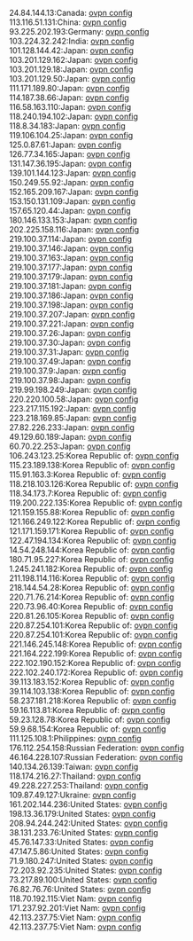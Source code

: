 24.84.144.13:Canada: [ovpn config](vpn/24_84_144_13.ovpn)  
113.116.51.131:China: [ovpn config](vpn/113_116_51_131.ovpn)  
93.225.202.193:Germany: [ovpn config](vpn/93_225_202_193.ovpn)  
103.224.32.242:India: [ovpn config](vpn/103_224_32_242.ovpn)  
101.128.144.42:Japan: [ovpn config](vpn/101_128_144_42.ovpn)  
103.201.129.162:Japan: [ovpn config](vpn/103_201_129_162.ovpn)  
103.201.129.18:Japan: [ovpn config](vpn/103_201_129_18.ovpn)  
103.201.129.50:Japan: [ovpn config](vpn/103_201_129_50.ovpn)  
111.171.189.80:Japan: [ovpn config](vpn/111_171_189_80.ovpn)  
114.187.38.66:Japan: [ovpn config](vpn/114_187_38_66.ovpn)  
116.58.163.110:Japan: [ovpn config](vpn/116_58_163_110.ovpn)  
118.240.194.102:Japan: [ovpn config](vpn/118_240_194_102.ovpn)  
118.8.34.183:Japan: [ovpn config](vpn/118_8_34_183.ovpn)  
119.106.104.25:Japan: [ovpn config](vpn/119_106_104_25.ovpn)  
125.0.87.61:Japan: [ovpn config](vpn/125_0_87_61.ovpn)  
126.77.34.165:Japan: [ovpn config](vpn/126_77_34_165.ovpn)  
131.147.36.195:Japan: [ovpn config](vpn/131_147_36_195.ovpn)  
139.101.144.123:Japan: [ovpn config](vpn/139_101_144_123.ovpn)  
150.249.55.92:Japan: [ovpn config](vpn/150_249_55_92.ovpn)  
152.165.209.167:Japan: [ovpn config](vpn/152_165_209_167.ovpn)  
153.150.131.109:Japan: [ovpn config](vpn/153_150_131_109.ovpn)  
157.65.120.44:Japan: [ovpn config](vpn/157_65_120_44.ovpn)  
180.146.133.153:Japan: [ovpn config](vpn/180_146_133_153.ovpn)  
202.225.158.116:Japan: [ovpn config](vpn/202_225_158_116.ovpn)  
219.100.37.114:Japan: [ovpn config](vpn/219_100_37_114.ovpn)  
219.100.37.146:Japan: [ovpn config](vpn/219_100_37_146.ovpn)  
219.100.37.163:Japan: [ovpn config](vpn/219_100_37_163.ovpn)  
219.100.37.177:Japan: [ovpn config](vpn/219_100_37_177.ovpn)  
219.100.37.179:Japan: [ovpn config](vpn/219_100_37_179.ovpn)  
219.100.37.181:Japan: [ovpn config](vpn/219_100_37_181.ovpn)  
219.100.37.186:Japan: [ovpn config](vpn/219_100_37_186.ovpn)  
219.100.37.198:Japan: [ovpn config](vpn/219_100_37_198.ovpn)  
219.100.37.207:Japan: [ovpn config](vpn/219_100_37_207.ovpn)  
219.100.37.221:Japan: [ovpn config](vpn/219_100_37_221.ovpn)  
219.100.37.26:Japan: [ovpn config](vpn/219_100_37_26.ovpn)  
219.100.37.30:Japan: [ovpn config](vpn/219_100_37_30.ovpn)  
219.100.37.31:Japan: [ovpn config](vpn/219_100_37_31.ovpn)  
219.100.37.49:Japan: [ovpn config](vpn/219_100_37_49.ovpn)  
219.100.37.9:Japan: [ovpn config](vpn/219_100_37_9.ovpn)  
219.100.37.98:Japan: [ovpn config](vpn/219_100_37_98.ovpn)  
219.99.198.249:Japan: [ovpn config](vpn/219_99_198_249.ovpn)  
220.220.100.58:Japan: [ovpn config](vpn/220_220_100_58.ovpn)  
223.217.115.192:Japan: [ovpn config](vpn/223_217_115_192.ovpn)  
223.218.169.85:Japan: [ovpn config](vpn/223_218_169_85.ovpn)  
27.82.226.233:Japan: [ovpn config](vpn/27_82_226_233.ovpn)  
49.129.60.189:Japan: [ovpn config](vpn/49_129_60_189.ovpn)  
60.70.22.253:Japan: [ovpn config](vpn/60_70_22_253.ovpn)  
106.243.123.25:Korea Republic of: [ovpn config](vpn/106_243_123_25.ovpn)  
115.23.189.138:Korea Republic of: [ovpn config](vpn/115_23_189_138.ovpn)  
115.91.163.3:Korea Republic of: [ovpn config](vpn/115_91_163_3.ovpn)  
118.218.103.126:Korea Republic of: [ovpn config](vpn/118_218_103_126.ovpn)  
118.34.173.7:Korea Republic of: [ovpn config](vpn/118_34_173_7.ovpn)  
119.200.222.135:Korea Republic of: [ovpn config](vpn/119_200_222_135.ovpn)  
121.159.155.88:Korea Republic of: [ovpn config](vpn/121_159_155_88.ovpn)  
121.166.249.122:Korea Republic of: [ovpn config](vpn/121_166_249_122.ovpn)  
121.171.159.171:Korea Republic of: [ovpn config](vpn/121_171_159_171.ovpn)  
122.47.194.134:Korea Republic of: [ovpn config](vpn/122_47_194_134.ovpn)  
14.54.248.144:Korea Republic of: [ovpn config](vpn/14_54_248_144.ovpn)  
180.71.95.227:Korea Republic of: [ovpn config](vpn/180_71_95_227.ovpn)  
1.245.241.182:Korea Republic of: [ovpn config](vpn/1_245_241_182.ovpn)  
211.198.114.116:Korea Republic of: [ovpn config](vpn/211_198_114_116.ovpn)  
218.144.54.28:Korea Republic of: [ovpn config](vpn/218_144_54_28.ovpn)  
220.71.76.214:Korea Republic of: [ovpn config](vpn/220_71_76_214.ovpn)  
220.73.96.40:Korea Republic of: [ovpn config](vpn/220_73_96_40.ovpn)  
220.81.26.105:Korea Republic of: [ovpn config](vpn/220_81_26_105.ovpn)  
220.87.254.101:Korea Republic of: [ovpn config](vpn/220_87_254_101.ovpn)  
220.87.254.101:Korea Republic of: [ovpn config](vpn/220_87_254_101.ovpn)  
221.146.245.148:Korea Republic of: [ovpn config](vpn/221_146_245_148.ovpn)  
221.164.222.199:Korea Republic of: [ovpn config](vpn/221_164_222_199.ovpn)  
222.102.190.152:Korea Republic of: [ovpn config](vpn/222_102_190_152.ovpn)  
222.102.240.172:Korea Republic of: [ovpn config](vpn/222_102_240_172.ovpn)  
39.113.183.152:Korea Republic of: [ovpn config](vpn/39_113_183_152.ovpn)  
39.114.103.138:Korea Republic of: [ovpn config](vpn/39_114_103_138.ovpn)  
58.237.181.218:Korea Republic of: [ovpn config](vpn/58_237_181_218.ovpn)  
59.16.113.81:Korea Republic of: [ovpn config](vpn/59_16_113_81.ovpn)  
59.23.128.78:Korea Republic of: [ovpn config](vpn/59_23_128_78.ovpn)  
59.9.68.154:Korea Republic of: [ovpn config](vpn/59_9_68_154.ovpn)  
111.125.108.1:Philippines: [ovpn config](vpn/111_125_108_1.ovpn)  
176.112.254.158:Russian Federation: [ovpn config](vpn/176_112_254_158.ovpn)  
46.164.228.107:Russian Federation: [ovpn config](vpn/46_164_228_107.ovpn)  
140.134.26.139:Taiwan: [ovpn config](vpn/140_134_26_139.ovpn)  
118.174.216.27:Thailand: [ovpn config](vpn/118_174_216_27.ovpn)  
49.228.227.253:Thailand: [ovpn config](vpn/49_228_227_253.ovpn)  
109.87.49.127:Ukraine: [ovpn config](vpn/109_87_49_127.ovpn)  
161.202.144.236:United States: [ovpn config](vpn/161_202_144_236.ovpn)  
198.13.36.179:United States: [ovpn config](vpn/198_13_36_179.ovpn)  
208.94.244.242:United States: [ovpn config](vpn/208_94_244_242.ovpn)  
38.131.233.76:United States: [ovpn config](vpn/38_131_233_76.ovpn)  
45.76.147.33:United States: [ovpn config](vpn/45_76_147_33.ovpn)  
47.147.5.86:United States: [ovpn config](vpn/47_147_5_86.ovpn)  
71.9.180.247:United States: [ovpn config](vpn/71_9_180_247.ovpn)  
72.203.92.235:United States: [ovpn config](vpn/72_203_92_235.ovpn)  
73.217.89.100:United States: [ovpn config](vpn/73_217_89_100.ovpn)  
76.82.76.76:United States: [ovpn config](vpn/76_82_76_76.ovpn)  
118.70.192.115:Viet Nam: [ovpn config](vpn/118_70_192_115.ovpn)  
171.237.92.201:Viet Nam: [ovpn config](vpn/171_237_92_201.ovpn)  
42.113.237.75:Viet Nam: [ovpn config](vpn/42_113_237_75.ovpn)  
42.113.237.75:Viet Nam: [ovpn config](vpn/42_113_237_75.ovpn)  
